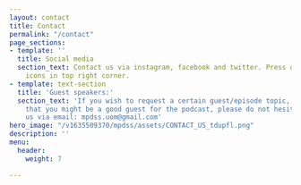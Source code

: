 ```yaml
---
layout: contact
title: Contact
permalink: "/contact"
page_sections:
- template: ''
  title: Social media
  section_text: Contact us via instagram, facebook and twitter. Press on social media
    icons in top right corner.
- template: text-section
  title: 'Guest speakers:'
  section_text: 'If you wish to request a certain guest/episode topic, or if you feel
    that you might be a good guest for the podcast, please do not hesitate to contact
    us via email: mpdss.uom@gmail.com'
hero_image: "/v1635509370/mpdss/assets/CONTACT_US_tdupfl.png"
description: ''
menu:
  header:
    weight: 7

---
```

